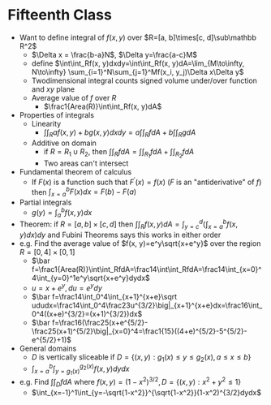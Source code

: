 # Fifteenth Class
* Want to define integral of $f(x, y)$ over $R=[a, b]\times[c, d]\sub\mathbb R^2$
  * $\Delta x = \frac{b-a}N$, $\Delta y=\frac{a-c}M$
  * define $\int\int_Rf(x, y)dxdy=\int\int_Rf(x, y)dA=\lim_{M\to\infty, N\to\infty} \sum_{i=1}^N\sum_{j=1}^Mf(x_i, y_j)\Delta x\Delta y$
  * Twodimensional integral counts signed volume under/over function and $xy$ plane
  * Average value of $f$ over $R$
    * $\frac1{Area(R)}\int\int_Rf(x, y)dA$
* Properties of integrals
  * Linearity
    * $\int\int_Raf(x, y)+bg(x, y)dxdy=a\int\int_RfdA+b\int\int_RgdA$
  * Additive on domain
    * if $R=R_1\cup R_2$, then $\int\int_RfdA=\int\int_{R_1}fdA+\int\int_{R_2}fdA$
    * Two areas can't intersect
* Fundamental theorem of calculus
  * If $F(x)$ is a function such that $F^\prime(x)=f(x)$ ($F$ is an "antiderivative" of $f$) then $\int_{x=a}^bF(x)dx=F(b)-F(a)$
* Partial integrals
  * $g(y)=\int_a^bf(x, y)dx$
* Theorem: if $R=[a, b]\times[c, d]$ then $\int\int_Rf(x, y)dA=\int_{y=c}^d(\int_{x=a}^bf(x,y)dx)dy$ and Fubini Theorems says this works in either order
* e.g. Find the average value of $f(x, y)=e^y\sqrt{x+e^y}$ over the region $R=[0, 4]\times[0, 1]$
  * $\bar f=\frac1{Area(R)}\int\int_RfdA=\frac14\int\int_RfdA=\frac14\int_{x=0}^4\int_{y=0}^1e^y\sqrt{x+e^y}dydx$
  * $u=x+e^y, du=e^ydy$
  * $\bar f=\frac14\int_0^4\int_{x+1}^{x+e}\sqrt ududx=\frac14\int_0^4\frac23u^{3/2}\big|_{x+1}^{x+e}dx=\frac16\int_0^4((x+e)^{3/2}=(x+1)^{3/2})dx$
  * $\bar f=\frac16(\frac25(x+e^{5/2}-\frac25(x+1)^{5/2}\big|_{x=0}^4=\frac1{15}((4+e)^{5/2}-5^{5/2}-e^{5/2}+1)$
* General domains
  * $D$ is vertically sliceable if $D=\{(x, y): g_1(x)\leq y \leq g_2(x), a\leq x\leq b\}$
  * $\int_{x=a}^b\int_{y=g_1(x)}^{g_2(x)}f(x, y)dydx$
* e.g. Find $\int\int_DfdA$ where $f(x, y)=(1-x^2)^{3/2}, D=\{(x, y): x^2+y^2\leq 1\}$
  * $\int_{x=-1}^1\int_{y=-\sqrt{1-x^2}}^{\sqrt{1-x^2}}(1-x^2)^{3/2}dydx$